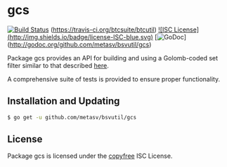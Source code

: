 gcs
==========

[![Build Status](https://travis-ci.org/metasv/bsvutil.svg?branch=master)](https://travis-ci.org/metasv/bsvutil)
(https://travis-ci.org/btcsuite/btcutil) [![ISC License]
(http://img.shields.io/badge/license-ISC-blue.svg)](http://copyfree.org)
[![GoDoc](https://godoc.org/github.com/metasv/bsvutil/gcs?status.png)]
(http://godoc.org/github.com/metasv/bsvutil/gcs)

Package gcs provides an API for building and using a Golomb-coded set filter
similar to that described [here](http://giovanni.bajo.it/post/47119962313/golomb-coded-sets-smaller-than-bloom-filters).

A comprehensive suite of tests is provided to ensure proper functionality.

## Installation and Updating

```bash
$ go get -u github.com/metasv/bsvutil/gcs
```

## License

Package gcs is licensed under the [copyfree](http://copyfree.org) ISC
License.
